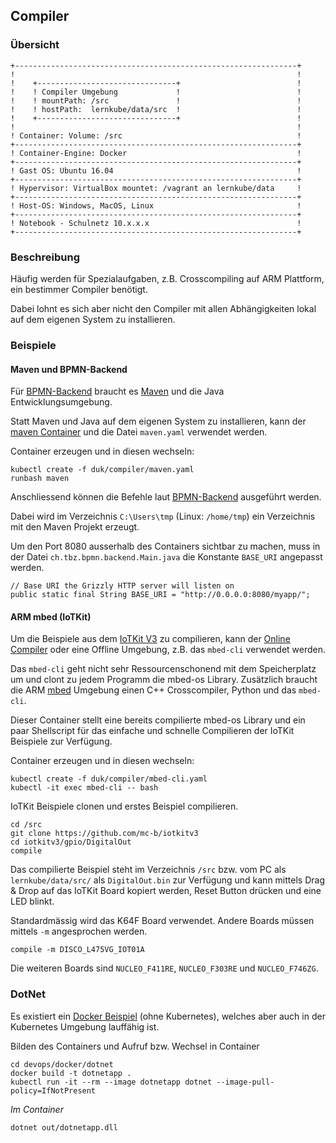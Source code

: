 Compiler 
--------

### Übersicht 

    +---------------------------------------------------------------+
    !                                                               !	
    !    +-------------------------------+                          !
    !    ! Compiler Umgebung             !                          !
    !    ! mountPath: /src               !                          !       
    !    ! hostPath:  lernkube/data/src  !                          !       
    !    +-------------------------------+                          !
    !                                                               !	
    ! Container: Volume: /src                                       !	
    +---------------------------------------------------------------+
    ! Container-Engine: Docker                                      !	
    +---------------------------------------------------------------+
    ! Gast OS: Ubuntu 16.04                                         !	
    +---------------------------------------------------------------+
    ! Hypervisor: VirtualBox mountet: /vagrant an lernkube/data     !	
    +---------------------------------------------------------------+
    ! Host-OS: Windows, MacOS, Linux                                !	
    +---------------------------------------------------------------+
    ! Notebook - Schulnetz 10.x.x.x                                 !                 
    +---------------------------------------------------------------+

### Beschreibung
    
Häufig werden für Spezialaufgaben, z.B. Crosscompiling auf ARM Plattform, ein bestimmer Compiler benötigt.

Dabei lohnt es sich aber nicht den Compiler mit allen Abhängigkeiten lokal auf dem eigenen System zu installieren.

### Beispiele

#### Maven und BPMN-Backend

Für [BPMN-Backend](https://github.com/bernet-tbz/bpmn-tutorial/tree/master/bpmn-backend) braucht es [Maven](https://maven.apache.org/) und die Java Entwicklungsumgebung.

Statt Maven und Java auf dem eigenen System zu installieren, kann der [maven Container](https://hub.docker.com/_/maven/) und die Datei `maven.yaml` verwendet werden.

Container erzeugen und in diesen wechseln:

	kubectl create -f duk/compiler/maven.yaml
	runbash maven
	
Anschliessend können die Befehle laut [BPMN-Backend](https://github.com/bernet-tbz/bpmn-tutorial/tree/master/bpmn-backend) ausgeführt werden.

Dabei wird im Verzeichnis `C:\Users\tmp` (Linux: `/home/tmp`) ein Verzeichnis mit den Maven Projekt erzeugt.

Um den Port 8080 ausserhalb des Containers sichtbar zu machen, muss in der Datei `ch.tbz.bpmn.backend.Main.java` die Konstante `BASE_URI` angepasst werden.

    // Base URI the Grizzly HTTP server will listen on
    public static final String BASE_URI = "http://0.0.0.0:8080/myapp/";

#### ARM mbed (IoTKit)

Um die Beispiele aus dem [IoTKit V3](https://github.com/mc-b/iotkitv3) zu compilieren, kann der [Online Compiler](https://os.mbed.com/compiler/) oder eine Offline Umgebung, z.B. das `mbed-cli` verwendet werden.

Das `mbed-cli` geht nicht sehr Ressourcenschonend mit dem Speicherplatz um und clont zu jedem Programm die mbed-os Library. Zusätzlich braucht die ARM [mbed](https://www.mbed.com/en/) Umgebung einen C++ Crosscompiler, Python und das `mbed-cli`.

Dieser Container stellt eine bereits compilierte mbed-os Library und ein paar Shellscript für das einfache und schnelle Compilieren der IoTKit Beispiele zur Verfügung.

Container erzeugen und in diesen wechseln:

	kubectl create -f duk/compiler/mbed-cli.yaml
	kubectl -it exec mbed-cli -- bash
	
IoTKit Beispiele clonen und erstes Beispiel compilieren.

	cd /src
	git clone https://github.com/mc-b/iotkitv3
	cd iotkitv3/gpio/DigitalOut
	compile
		
Das compilierte Beispiel steht im Verzeichnis `/src` bzw. vom PC als `lernkube/data/src/` als `DigitalOut.bin` zur Verfügung und kann mittels Drag & Drop auf das IoTKit Board kopiert werden, Reset Button drücken und eine LED blinkt.

Standardmässig wird das K64F Board verwendet. Andere Boards müssen mittels `-m` angesprochen werden.

    compile -m DISCO_L475VG_IOT01A
    
Die weiteren Boards sind `NUCLEO_F411RE`, `NUCLEO_F303RE` und `NUCLEO_F746ZG`.    

### DotNet

Es existiert ein [Docker Beispiel](https://github.com/mc-b/devops/tree/master/docker/dotnet) (ohne Kubernetes), welches aber auch in der Kubernetes Umgebung lauffähig ist.

Bilden des Containers und Aufruf bzw. Wechsel in Container

	cd devops/docker/dotnet
	docker build -t dotnetapp .
	kubectl run -it --rm --image dotnetapp dotnet --image-pull-policy=IfNotPresent
	
*Im Container*

	dotnet out/dotnetapp.dll

